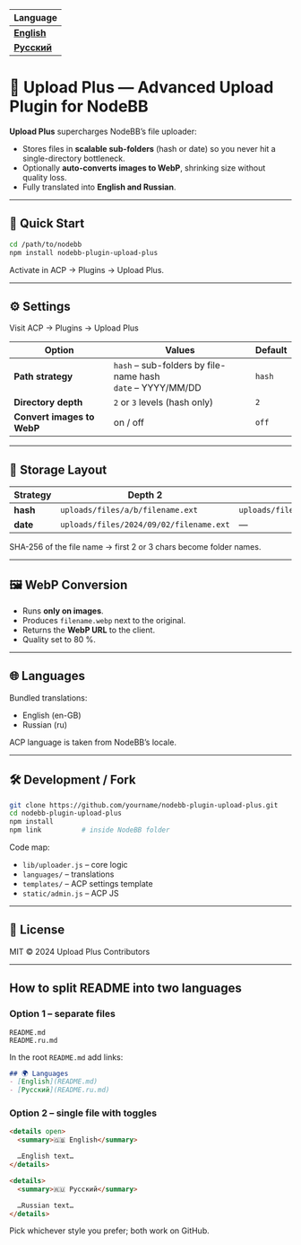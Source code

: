| Language |
|----------|
| [**English**](README.md) |
| [**Русский**](README.ru.md) |


# 📁 Upload Plus — Advanced Upload Plugin for NodeBB

**Upload Plus** supercharges NodeBB’s file uploader:



- Stores files in **scalable sub-folders** (hash or date) so you never hit a single-directory bottleneck.  
- Optionally **auto-converts images to WebP**, shrinking size without quality loss.  
- Fully translated into **English and Russian**.

---

## 🚀 Quick Start

```bash
cd /path/to/nodebb
npm install nodebb-plugin-upload-plus
```

Activate in ACP → Plugins → Upload Plus.

---

## ⚙️ Settings

Visit ACP → Plugins → Upload Plus

| Option | Values | Default |
|---|---|---|
| **Path strategy** | `hash` – sub-folders by file-name hash<br>`date` – YYYY/MM/DD | `hash` |
| **Directory depth** | `2` or `3` levels (hash only) | `2` |
| **Convert images to WebP** | on / off | `off` |

---

## 📂 Storage Layout

| Strategy | Depth 2 | Depth 3 |
|---|---|---|
| **hash** | `uploads/files/a/b/filename.ext` | `uploads/files/a/b/c/filename.ext` |
| **date** | `uploads/files/2024/09/02/filename.ext` | — |

SHA-256 of the file name → first 2 or 3 chars become folder names.

---

## 🖼️ WebP Conversion

- Runs **only on images**.  
- Produces `filename.webp` next to the original.  
- Returns the **WebP URL** to the client.  
- Quality set to 80 %.

---

## 🌐 Languages

Bundled translations:

- English (en-GB)  
- Russian (ru)

ACP language is taken from NodeBB’s locale.

---

## 🛠️ Development / Fork

```bash
git clone https://github.com/yourname/nodebb-plugin-upload-plus.git
cd nodebb-plugin-upload-plus
npm install
npm link          # inside NodeBB folder
```

Code map:

- `lib/uploader.js` – core logic  
- `languages/` – translations  
- `templates/` – ACP settings template  
- `static/admin.js` – ACP JS

---

## 📄 License

MIT © 2024 Upload Plus Contributors

---

## How to split README into two languages

### Option 1 – separate files
```
README.md
README.ru.md
```

In the root `README.md` add links:

```md
## 🌍 Languages
- [English](README.md)  
- [Русский](README.ru.md)
```

### Option 2 – single file with toggles
```md
<details open>
  <summary>🇬🇧 English</summary>

  …English text…
</details>

<details>
  <summary>🇷🇺 Русский</summary>

  …Russian text…
</details>
```

Pick whichever style you prefer; both work on GitHub.
